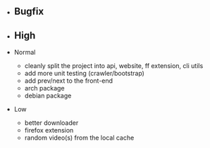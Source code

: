 * Bugfix
  - 
  
* High
  - 
  
* Normal
  - cleanly split the project into api, website, ff extension, cli utils
  - add more unit testing (crawler/bootstrap)
  - add prev/next to the front-end
  - arch package
  - debian package
  
* Low
  - better downloader
  - firefox extension
  - random video(s) from the local cache
